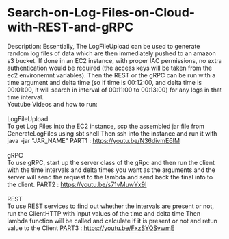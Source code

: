 # Search-on-Log-Files-on-Cloud-with-REST-and-gRPC
Description:
Essentially, The LogFileUpload can be used to generate random log files of data which are then immediately pushed to an amazon s3 bucket. If done in an EC2 instance, with proper IAC permissions, no extra authentication would be required (the access keys will be taken from the ec2 environemnt variables). Then the REST or the gRPC can be run with a time argument and delta time (so if time is 00:12:00, and delta time is 00:01:00, it will search in interval of 00:11:00 to 00:13:00) for any logs in that time interval. <br>
Youtube Videos and how to run: <br><br>
LogFileUpload <br>
To get Log Files into the EC2 instance, scp the assembled jar file from GenerateLogFiles using sbt shell
Then ssh into the instance and run it with java -jar "JAR_NAME"
PART1 : https://youtu.be/N36divmE6IM <br><br>
gRPC <br> 
To use gRPC, start up the server class of the gRpc and then run the client with the time intervals and delta times you want as the arguments
and the server will send the request to the lambda and send back the final info to the client.
PART2 : https://youtu.be/s71vMuwYx9I <br><br>
REST <br>
To use REST services to find out whether the intervals are present or not, run the ClientHTTP with input values of the time and delta time
Then lambda function will be called and calculate if it is present or not and retun value to the Client
PART3 : https://youtu.be/FxzSYQSvwmE 


